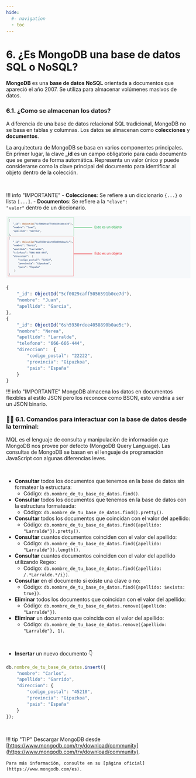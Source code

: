 ```yaml
---
hide:
  #- navigation
  - toc
---
```


# 6. ¿Es MongoDB una base de datos SQL o NoSQL?

<p><strong>MongoDB</strong> es una <strong>base de datos NoSQL</strong> orientada a documentos que apareció el año 2007. Se utiliza para almacenar volúmenes masivos de datos.</p>

### 6.1. ¿Como se almacenan los datos?

<p>A diferencia de una base de datos relacional SQL tradicional, MongoDB no se basa en tablas y columnas. Los datos se almacenan como <strong>colecciones</strong> y <strong>documentos</strong>.</p>

<p>La arquitectura de MongoDB se basa en varios componentes principales. En primer lugar, la clave <strong>_id</strong> es un campo obligatorio para cada documento que se genera de forma automática. Representa un valor único y puede considerarse como la clave principal del documento para identificar al objeto dentro de la colección.</p>
<br>

!!! info "IMPORTANTE"
    - <strong>Colecciones</strong>: Se refiere a un diccionario <code>{...}</code> o lista <code>[...]</code>.
    - <strong>Documentos</strong>: Se refiere a la <code>"clave": "valor"</code> dentro de un diccionario. 
<br>

![Image](../../images/devcamp/checkpoint-06/mongo_db.png)

```js
{
    "_id": ObjectId("5cf0029caff5056591b0ce7d"),
    "nombre": "Juan",
    "apellido": "Garcia",
},
{
    "_id": ObjectId("6sh5930rdee4058890b0ae5c"),
    "nombre": "Nerea",
    "apellido": "Larralde",
    "telefono": "666-666-444",
    "direccion":  {
        "codigo_postal": "22222",
        "provincia": "Gipuzkoa",
        "pais": "España"
    }
}
```

!!! info "IMPORTANTE"
    MongoDB almacena los datos en documentos flexibles al estilo JSON pero los reconoce como <string>BSON</string>, esto vendria a ser un JSON binario.
<br>

### 👨‍💻 6.1. Comandos para interactuar con la base de datos desde la terminal:

<p>MQL es el lenguaje de consulta y manipulación de información que MongoDB nos provee por defecto (MongoDB Query Language). Las consultas de MongoDB se basan en el lenguaje de programación JavaScript con algunas diferencias leves.</p>
<br>

  - **Consultar** todos los documentos que tenemos en la base de datos sin formatear la estructura:
    - Código: `db.nombre_de_tu_base_de_datos.find()`.
  - **Consultar** todos los documentos que tenemos en la base de datos con la estructura formateada:
    - Código: `db.nombre_de_tu_base_de_datos.find().pretty()`.
  - **Consultar** todos los documentos que coincidan con el valor del apellido:
    - Código: `db.nombre_de_tu_base_de_datos.find({apellido: "Larralde"}).pretty()`.
  - **Consultar** cuantos documentos coinciden con el valor del apellido:
    - Código: `db.nombre_de_tu_base_de_datos.find({apellido: "Larralde"}).length()`.
  - **Consultar** cuantos documentos coinciden con el valor del apellido utilizando Regex:
    - Código: `db.nombre_de_tu_base_de_datos.find({apellido: /.*Larralde.*/i})`.
  - **Consultar** en el documento si existe una clave o no:
    - Código: `db.nombre_de_tu_base_de_datos.find({apellido: $exists: true})`.
  - **Eliminar** todos los documentos que coincidan con el valor del apellido:
    - Código: `db.nombre_de_tu_base_de_datos.remove({apellido: "Larralde"})`.
  - **Eliminar** un documento que coincida con el valor del apellido:
    - Código: `db.nombre_de_tu_base_de_datos.remove({apellido: "Larralde"}, 1)`.
<br>

  - **Insertar** un nuevo documento 👇
```js
db.nombre_de_tu_base_de_datos.insert({
    "nombre": "Carlos",
    "apellido": "Garrido",
    "direccion": {
        "codigo_postal": "45210",
        "provincia": "Gipuzkoa",
        "pais": "España"
    }
});
```
<br>

!!! tip "TIP"
    Descargar MongoDB desde [https://www.mongodb.com/try/download/community](https://www.mongodb.com/try/download/community).

    Para más información, consulte en su [página oficial](https://www.mongodb.com/es).
  <br>
  <br>
